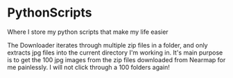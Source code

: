 # PythonScripts
Where I store my python scripts that make my life easier

The Downloader iterates through multiple zip files in a folder, and only extracts jpg files into the current directory I'm working in. It's main purpose is to get the 100 jpg images from the zip files downloaded from Nearmap for me painlessly. I will not click through a 100 folders again!
